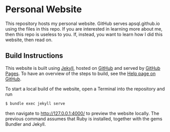 # Personal Website

This repository hosts my personal website.
GitHub serves apsql.github.io using the files in this repo.
If you are interested in learning more about me, then this repo is useless to you.
If, instead, you want to learn how I did this website, then read on.


## Build Instructions

This website is built using [Jekyll](https://jekyllrb.com/), hosted on [GitHub](https://github.com/) and served by [GitHub Pages](https://pages.github.com/).
To have an overview of the steps to build, see the [Help page on GitHub](https://help.github.com/en/github/working-with-github-pages/creating-a-github-pages-site-with-jekyll).

To start a local build of the website, open a Terminal into the repository and run

```bash
$ bundle exec jekyll serve
```

then navigate to http://127.0.0.1:4000/ to preview the website locally.
The previous command assumes that Ruby is installed, together with the gems Bundler and Jekyll.
